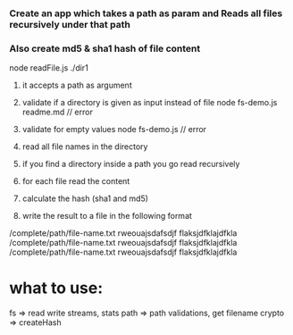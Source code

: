 ### Create an app which takes a path as param and Reads all files recursively under that path
### Also create md5 & sha1 hash of file content

node readFile.js ./dir1

1. it accepts a path as argument
2. validate if a directory is given as input instead of file
    node fs-demo.js readme.md // error
3. validate for empty values
    node fs-demo.js // error

4. read all file names in the directory
5. if you find a directory inside a path you go read recursively

7. for each file read the content
8. calculate the hash (sha1 and md5)
9. write the result to a file in the following format

/complete/path/file-name.txt  rweouajsdafsdjf  flaksjdfklajdfkla
/complete/path/file-name.txt  rweouajsdafsdjf  flaksjdfklajdfkla
/complete/path/file-name.txt  rweouajsdafsdjf  flaksjdfklajdfkla

what to use:
============
fs => read write streams, stats
path => path validations, get filename
crypto => createHash




